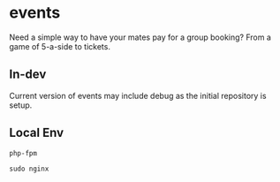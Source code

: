 # events

Need a simple way to have your mates pay for a group booking? From a game of 5-a-side to tickets.

## In-dev

Current version of events may include debug as the initial repository is setup.

## Local Env
```
php-fpm

sudo nginx
```


